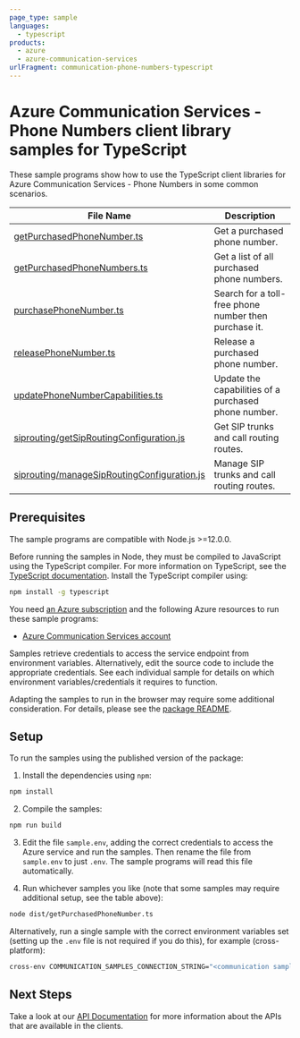 ```yaml
---
page_type: sample
languages:
  - typescript
products:
  - azure
  - azure-communication-services
urlFragment: communication-phone-numbers-typescript
---
```


# Azure Communication Services - Phone Numbers client library samples for TypeScript

These sample programs show how to use the TypeScript client libraries for Azure Communication Services - Phone Numbers in some common scenarios.

| **File Name**                                                                | **Description**                                       |
| ---------------------------------------------------------------------------- | ----------------------------------------------------- |
| [getPurchasedPhoneNumber.ts][getpurchasedphonenumber]                        | Get a purchased phone number.                         |
| [getPurchasedPhoneNumbers.ts][getpurchasedphonenumbers]                      | Get a list of all purchased phone numbers.            |
| [purchasePhoneNumber.ts][purchasephonenumber]                                | Search for a toll-free phone number then purchase it. |
| [releasePhoneNumber.ts][releasephonenumber]                                  | Release a purchased phone number.                     |
| [updatePhoneNumberCapabilities.ts][updatephonenumbercapabilities]            | Update the capabilities of a purchased phone number.  |
| [siprouting/getSipRoutingConfiguration.js][getsiproutingconfiguration]       | Get SIP trunks and call routing routes.               |
| [siprouting/manageSipRoutingConfiguration.js][managesiproutingconfiguration] | Manage SIP trunks and call routing routes.            |

## Prerequisites

The sample programs are compatible with Node.js >=12.0.0.

Before running the samples in Node, they must be compiled to JavaScript using the TypeScript compiler. For more information on TypeScript, see the [TypeScript documentation][typescript]. Install the TypeScript compiler using:

```bash
npm install -g typescript
```

You need [an Azure subscription][freesub] and the following Azure resources to run these sample programs:

- [Azure Communication Services account][createinstance_azurecommunicationservicesaccount]

Samples retrieve credentials to access the service endpoint from environment variables. Alternatively, edit the source code to include the appropriate credentials. See each individual sample for details on which environment variables/credentials it requires to function.

Adapting the samples to run in the browser may require some additional consideration. For details, please see the [package README][package].

## Setup

To run the samples using the published version of the package:

1. Install the dependencies using `npm`:

```bash
npm install
```

2. Compile the samples:

```bash
npm run build
```

3. Edit the file `sample.env`, adding the correct credentials to access the Azure service and run the samples. Then rename the file from `sample.env` to just `.env`. The sample programs will read this file automatically.

4. Run whichever samples you like (note that some samples may require additional setup, see the table above):

```bash
node dist/getPurchasedPhoneNumber.ts
```

Alternatively, run a single sample with the correct environment variables set (setting up the `.env` file is not required if you do this), for example (cross-platform):

```bash
cross-env COMMUNICATION_SAMPLES_CONNECTION_STRING="<communication samples connection string>" PHONE_NUMBER_TO_GET="<phone number to get>" AZURE_PHONE_NUMBER="<azure phone number>" node dist/getPurchasedPhoneNumber.js
```

## Next Steps

Take a look at our [API Documentation][apiref] for more information about the APIs that are available in the clients.

[getpurchasedphonenumber]: https://github.com/Azure/azure-sdk-for-js/blob/main/sdk/communication/communication-phone-numbers/samples/v1/typescript/src/getPurchasedPhoneNumber.ts
[getpurchasedphonenumbers]: https://github.com/Azure/azure-sdk-for-js/blob/main/sdk/communication/communication-phone-numbers/samples/v1/typescript/src/getPurchasedPhoneNumbers.ts
[purchasephonenumber]: https://github.com/Azure/azure-sdk-for-js/blob/main/sdk/communication/communication-phone-numbers/samples/v1/typescript/src/purchasePhoneNumber.ts
[releasephonenumber]: https://github.com/Azure/azure-sdk-for-js/blob/main/sdk/communication/communication-phone-numbers/samples/v1/typescript/src/releasePhoneNumber.ts
[updatephonenumbercapabilities]: https://github.com/Azure/azure-sdk-for-js/blob/main/sdk/communication/communication-phone-numbers/samples/v1/typescript/src/updatePhoneNumberCapabilities.ts
[getsiproutingconfiguration]: https://github.com/Azure/azure-sdk-for-js/blob/main/sdk/communication/communication-phone-numbers/samples/v1/javascript/siprouting/getSipRoutingConfiguration.js
[managesiproutingconfiguration]: https://github.com/Azure/azure-sdk-for-js/blob/main/sdk/communication/communication-phone-numbers/samples/v1/javascript/siprouting/manageSipRoutingConfiguration.js
[apiref]: https://learn.microsoft.com/javascript/api/@azure/communication-phone-numbers
[freesub]: https://azure.microsoft.com/free/
[createinstance_azurecommunicationservicesaccount]: https://learn.microsoft.com/azure/communication-services/quickstarts/create-communication-resource
[package]: https://github.com/Azure/azure-sdk-for-js/tree/main/sdk/communication/communication-phone-numbers/README.md
[typescript]: https://www.typescriptlang.org/docs/home.html
